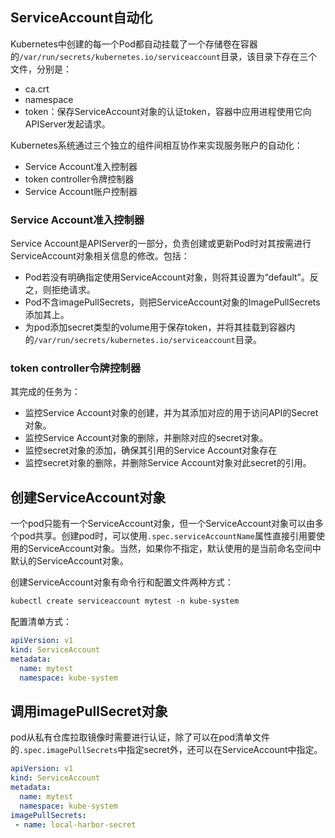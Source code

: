 ## ServiceAccount自动化

Kubernetes中创建的每一个Pod都自动挂载了一个存储卷在容器的`/var/run/secrets/kubernetes.io/serviceaccount`目录，该目录下存在三个文件，分别是：

- ca.crt
- namespace
- token：保存ServiceAccount对象的认证token，容器中应用进程使用它向APIServer发起请求。

Kubernetes系统通过三个独立的组件间相互协作来实现服务账户的自动化：

- Service Account准入控制器
- token controller令牌控制器
- Service Account账户控制器

### Service Account准入控制器

Service Account是APIServer的一部分，负责创建或更新Pod时对其按需进行ServiceAccount对象相关信息的修改。包括：

- Pod若没有明确指定使用ServiceAccount对象，则将其设置为“default”。反之，则拒绝请求。
- Pod不含imagePullSecrets，则把ServiceAccount对象的ImagePullSecrets添加其上。
- 为pod添加secret类型的volume用于保存token，并将其挂载到容器内的`/var/run/secrets/kubernetes.io/serviceaccount`目录。

### token controller令牌控制器

其完成的任务为：

- 监控Service Account对象的创建，并为其添加对应的用于访问API的Secret对象。
- 监控Service Account对象的删除，并删除对应的secret对象。
- 监控secret对象的添加，确保其引用的Service Account对象存在
- 监控secret对象的删除，并删除Service Account对象对此secret的引用。

## 创建ServiceAccount对象

一个pod只能有一个ServiceAccount对象，但一个ServiceAccount对象可以由多个pod共享。创建pod时，可以使用`.spec.serviceAccountName`属性直接引用要使用的ServiceAccount对象。当然，如果你不指定，默认使用的是当前命名空间中默认的ServiceAccount对象。

创建ServiceAccount对象有命令行和配置文件两种方式：

```markdown
kubectl create serviceaccount mytest -n kube-system
```

配置清单方式：

```yaml
apiVersion: v1
kind: ServiceAccount
metadata:
  name: mytest
  namespace: kube-system
```

## 调用imagePullSecret对象

pod从私有仓库拉取镜像时需要进行认证，除了可以在pod清单文件的`.spec.imagePullSecrets`中指定secret外，还可以在ServiceAccount中指定。

```yaml
apiVersion: v1
kind: ServiceAccount
metadata:
  name: mytest
  namespace: kube-system
imagePullSecrets:
 - name: local-harbor-secret
```



